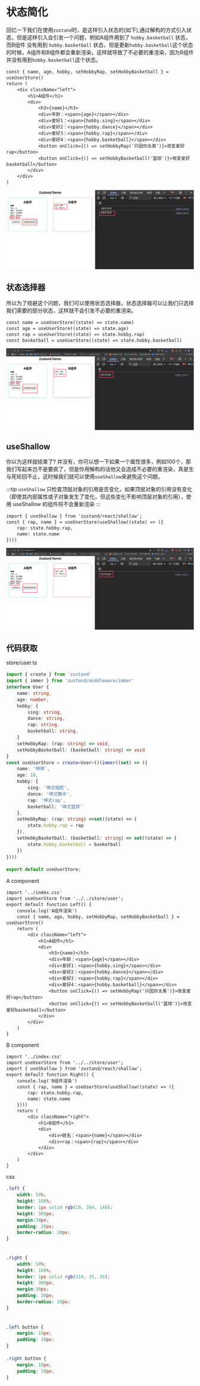 # 状态简化

回忆一下我们在使用`zustand`时，是这样引入状态的(如下),通过解构的方式引入状态，但是这样引入会引发一个问题，例如A组件用到了 `hobby.basketball` 状态，而B组件 没有用到 `hobby.basketball` 状态，但是更新`hobby.basketball`这个状态的时候，A组件和B组件都会重新渲染，这样就导致了不必要的重渲染，因为B组件并没有用到`hobby.basketball`这个状态。

```tsx
const { name, age, hobby, setHobbyRap, setHobbyBasketball } = useUserStore()
return (
    <div className="left">
        <h1>A组件</h1>
        <div>
            <h3>{name}</h3>
            <div>年龄：<span>{age}</span></div>
            <div>爱好1：<span>{hobby.sing}</span></div>
            <div>爱好2：<span>{hobby.dance}</span></div>
            <div>爱好3：<span>{hobby.rap}</span></div>
            <div>爱好4：<span>{hobby.basketball}</span></div>
            <button onClick={() => setHobbyRap('只因你太美')}>改变爱好rap</button>
            <button onClick={() => setHobbyBasketball('篮球')}>改变爱好basketball</button>
        </div>
    </div>
)
```

![image](./images/repeat.jpg)

## 状态选择器

所以为了规避这个问题，我们可以使用状态选择器，状态选择器可以让我们只选择我们需要的部分状态，这样就不会引发不必要的重渲染。

```tsx
const name = useUserStore((state) => state.name)
const age = useUserStore((state) => state.age)
const rap = useUserStore((state) => state.hobby.rap)
const basketball = useUserStore((state) => state.hobby.basketball)
```

![image](./images/AB.jpg)


## useShallow

你以为这样就结束了? 并没有，你可以想一下如果一个属性很多，例如100个，那我们写起来岂不是要疯了，但是你用解构的话他又会造成不必要的重渲染，真是生与死轮回不止，这时候我们就可以使用`useShallow`来避免这个问题。

:::tip
 `useShallow` 只检查顶层对象的引用是否变化，如果顶层对象的引用没有变化（即使其内部属性或子对象发生了变化，但这些变化不影响顶层对象的引用），使用 useShallow 的组件将不会重新渲染
:::

```tsx
import { useShallow } from 'zustand/react/shallow';
const { rap, name } = useUserStore(useShallow((state) => ({
    rap: state.hobby.rap,
    name: state.name
})))
```

![image](./images/AB.jpg)


## 代码获取

store/user.ts

```ts
import { create } from 'zustand'
import { immer } from 'zustand/middleware/immer'
interface User {
    name: string,
    age: number,
    hobby: {
        sing: string,
        dance: string,
        rap: string,
        basketball: string,
    }
    setHobbyRap: (rap: string) => void,
    setHobbyBasketball: (basketball: string) => void
}
const useUserStore = create<User>()(immer((set) => ({
    name: '坤坤',
    age: 18,
    hobby: {
        sing: '坤式唱腔',
        dance: '坤式舞步',
        rap: '坤式rap',
        basketball: '坤式篮球'
    },
    setHobbyRap: (rap: string) =>set((state) => {
        state.hobby.rap = rap
    }),
    setHobbyBasketball: (basketball: string) => set((state) => {
        state.hobby.basketball = basketball
    })
})))

export default useUserStore;
```

A component

```tsx
import '../index.css'
import useUserStore from '../../store/user';
export default function Left() {
    console.log('A组件渲染')
    const { name, age, hobby, setHobbyRap, setHobbyBasketball } = useUserStore()
    return (
        <div className="left">
            <h1>A组件</h1>
            <div>
                <h3>{name}</h3>
                <div>年龄：<span>{age}</span></div>
                <div>爱好1：<span>{hobby.sing}</span></div>
                <div>爱好2：<span>{hobby.dance}</span></div>
                <div>爱好3：<span>{hobby.rap}</span></div>
                <div>爱好4：<span>{hobby.basketball}</span></div>
                <button onClick={() => setHobbyRap('只因你太美')}>改变爱好rap</button>
                <button onClick={() => setHobbyBasketball('篮球')}>改变爱好basketball</button>
            </div>
        </div>
    )
}

```

B component

```tsx
import '../index.css'
import useUserStore from '../../store/user';
import { useShallow } from 'zustand/react/shallow';
export default function Right() {
    console.log('B组件渲染')
    const { rap, name } = useUserStore(useShallow((state) => ({
        rap: state.hobby.rap,
        name: state.name
    })))
    return (
        <div className="right">
            <h1>B组件</h1>
            <div>
                <div>姓名：<span>{name}</span></div>
                <div>rap：<span>{rap}</span></div>
            </div>
        </div>
    )
}
```

css

```css
.left {
    width: 50%;
    height: 100%;
    border: 1px solid rgb(19, 204, 148);
    height: 300px;
    margin:30px;
    padding: 20px;
    border-radius: 10px;
}


.right {
    width: 50%;
    height: 100%;
    border: 1px solid rgb(214, 35, 35);
    height: 300px;
    margin:30px;
    padding: 20px;
    border-radius: 10px;
}


.left button {
    margin: 10px;
    padding: 10px;
}

.right button {
    margin: 10px;
    padding: 10px;
}

```
